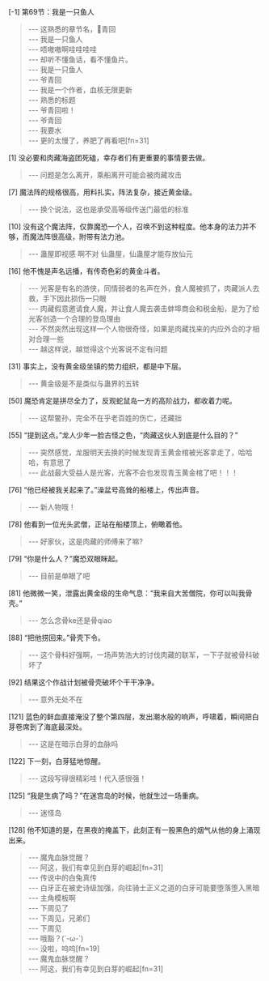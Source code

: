 
[-1] 第69节：我是一只鱼人
>--- 这熟悉的章节名，👴青回<br>
>--- 我是一只鱼人<br>
>--- 唔嗷嗷啊哇哇哇哇<br>
>--- 却听不懂鱼话，看不懂鱼片。<br>
>--- 我是一只鱼人<br>
>--- 爷青回<br>
>--- 我是一个作者，血核无限更新<br>
>--- 熟悉的标题<br>
>--- 爷青回啦！<br>
>--- 爷青回<br>
>--- 我要水<br>
>--- 更的太慢了，养肥了再看吧[fn=31]<br>

[1] 没必要和肉藏海盗团死磕，幸存者们有更重要的事情要去做。
>--- 问题是怎么离开，乘船离开可能会被肉藏攻击<br>

[7] 魔法阵的规格很高，用料扎实，阵法复杂，接近黄金级。
>--- 换个说法，这也是承受高等级传送门最低的标准<br>

[10] 没有这个魔法阵，仅靠魔恐一个人，召唤不到这种程度。他本身的法力并不够，而魔法阵很高级，附带有法力池。
>--- 蛊屋即视感
啊不对
仙蛊屋，仙蛊屋才能存放仙元<br>

[16] 他不愧是声名远播，有传奇色彩的黄金斗者。
>--- 光客是有名的游侠，同情弱者的名声在外，食人魔被抓了，肉藏派人去救，手下因此损伤一只眼<br>
>--- 肉藏假意邀请食人魔，并让食人魔去袭击蚌埠商会和税金船，是为了给光客创造一个合理的登岛理由<br>
>--- 不然突然出现这样一个人物很奇怪，如果是肉藏找来的内应外合的才相对合理一些<br>
>--- 越这样说，越觉得这个光客说不定有问题<br>

[31] 事实上，没有黄金级坐镇的势力组织，都是中下层。
>--- 黄金级是不是类似与蛊界的五转<br>

[50] 魔恐肯定是拼尽全力了，反观蛇鼠岛一方的高阶战力，都收着力呢。
>--- 这帮鳖孙，完全不在乎老百姓的伤亡，还藏拙<br>

[55] “提到这点。”龙人少年一脸古怪之色，“肉藏这伙人到底是什么目的？”
>--- 突然感觉，龙服明天去换的时候发现青玉黄金棺被光客拿走了，哈哈哈，有意思了<br>
>--- 此战最大受益人是光客，光客不会也发现青玉黄金棺了吧！！！<br>

[76] “他已经被我关起来了。”澡盆号高耸的船楼上，传出声音。
>--- 新人物哦！<br>

[78] 他看到一位光头武僧，正站在船楼顶上，俯瞰着他。
>--- 好家伙，这是肉藏的师傅来了嘛?<br>

[79] “你是什么人？”魔恐双眼眯起。
>--- 目前是单眼了吧<br>

[81] 他微微一笑，泄露出黄金级的生命气息：“我来自大苦僧院，你可以叫我骨壳。”
>--- 怎么念骨ke还是骨qiao<br>

[88] “把他捞回来。”骨壳下令。
>--- 这个骨科好强啊，一场声势浩大的讨伐肉藏的联军，一下子就被骨科破坏了<br>

[92] 结果这个作战计划被骨壳破坏个干干净净。
>--- 意外无处不在<br>

[121] 蓝色的鲜血直接淹没了整个第四层，发出潮水般的响声，呼啸着，瞬间把白芽卷席到了海底最深处。
>--- 这是在暗示白芽的血脉吗<br>

[122] 下一刻，白芽猛地惊醒。
>--- 这段写得很精彩哇！代入感很强！<br>

[125] “我是生病了吗？”在迷宫岛的时候，他就生过一场重病。
>--- 迷怪岛<br>

[128] 他不知道的是，在黑夜的掩盖下，此刻正有一股黑色的烟气从他的身上涌现出来。
>--- 魔鬼血脉觉醒？<br>
>--- 阿这，我们有幸见到白芽的崛起[fn=31]<br>
>--- 传说中的白兔真传<br>
>--- 白牙正在被史诗级加强，向往骑士正义之道的白牙可能要堕落堕入黑暗<br>
>--- 主角模板啊<br>
>--- 下周见了<br>
>--- 下周见，兄弟们<br>
>--- 下周见<br>
>--- 哦豁？(´-ω-`)<br>
>--- 没啦，呜呜[fn=19]<br>
>--- 魔鬼血脉觉醒？<br>
>--- 阿这，我们有幸见到白芽的崛起[fn=31]<br>
